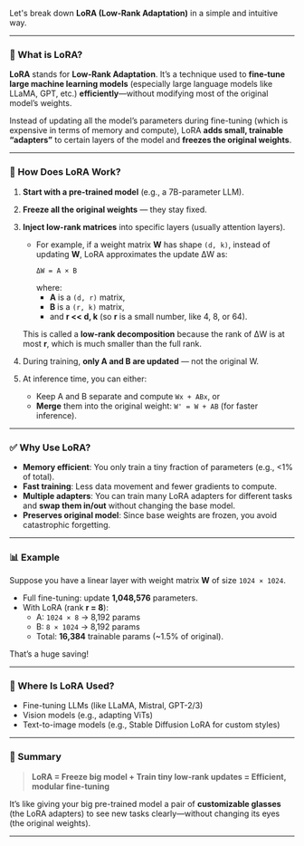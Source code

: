Let's break down **LoRA (Low-Rank Adaptation)** in a simple and intuitive way.

---

### 🌟 What is LoRA?

**LoRA** stands for **Low-Rank Adaptation**. It’s a technique used to **fine-tune large machine learning models** (especially large language models like LLaMA, GPT, etc.) **efficiently**—without modifying most of the original model’s weights.

Instead of updating all the model’s parameters during fine-tuning (which is expensive in terms of memory and compute), LoRA **adds small, trainable “adapters”** to certain layers of the model and **freezes the original weights**.

---

### 🔧 How Does LoRA Work?

1. **Start with a pre-trained model** (e.g., a 7B-parameter LLM).
2. **Freeze all the original weights** — they stay fixed.
3. **Inject low-rank matrices** into specific layers (usually attention layers).
   - For example, if a weight matrix **W** has shape `(d, k)`, instead of updating **W**, LoRA approximates the update ΔW as:
     ```
     ΔW = A × B
     ```
     where:
     - **A** is a `(d, r)` matrix,
     - **B** is a `(r, k)` matrix,
     - and **r << d, k** (so **r** is a small number, like 4, 8, or 64).

   This is called a **low-rank decomposition** because the rank of ΔW is at most **r**, which is much smaller than the full rank.

4. During training, **only A and B are updated** — not the original W.
5. At inference time, you can either:
   - Keep A and B separate and compute `Wx + ABx`, or
   - **Merge** them into the original weight: `W' = W + AB` (for faster inference).

---

### ✅ Why Use LoRA?

- **Memory efficient**: You only train a tiny fraction of parameters (e.g., <1% of total).
- **Fast training**: Less data movement and fewer gradients to compute.
- **Multiple adapters**: You can train many LoRA adapters for different tasks and **swap them in/out** without changing the base model.
- **Preserves original model**: Since base weights are frozen, you avoid catastrophic forgetting.

---

### 📊 Example

Suppose you have a linear layer with weight matrix **W** of size `1024 × 1024`.

- Full fine-tuning: update **1,048,576** parameters.
- With LoRA (rank **r = 8**):  
  - A: `1024 × 8` → 8,192 params  
  - B: `8 × 1024` → 8,192 params  
  - Total: **16,384** trainable params (~1.5% of original).

That’s a huge saving!

---

### 🧠 Where Is LoRA Used?

- Fine-tuning LLMs (like LLaMA, Mistral, GPT-2/3)
- Vision models (e.g., adapting ViTs)
- Text-to-image models (e.g., Stable Diffusion LoRA for custom styles)

---

### 🚀 Summary

> **LoRA = Freeze big model + Train tiny low-rank updates = Efficient, modular fine-tuning**

It’s like giving your big pre-trained model a pair of **customizable glasses** (the LoRA adapters) to see new tasks clearly—without changing its eyes (the original weights).

---

